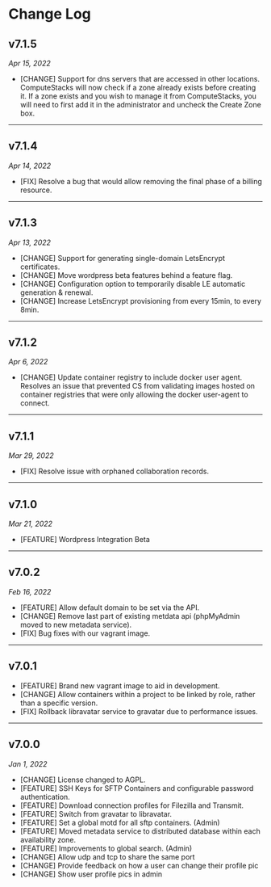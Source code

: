 # Change Log

## v7.1.5

_Apr 15, 2022_

* [CHANGE] Support for dns servers that are accessed in other locations. ComputeStacks will now check if a zone already exists before creating it. If a zone exists and you wish to manage it from ComputeStacks, you will need to first add it in the administrator and uncheck the Create Zone box.

***

## v7.1.4

_Apr 14, 2022_

* [FIX] Resolve a bug that would allow removing the final phase of a billing resource.

***

## v7.1.3

_Apr 13, 2022_

* [CHANGE] Support for generating single-domain LetsEncrypt certificates.
* [CHANGE] Move wordpress beta features behind a feature flag.
* [CHANGE] Configuration option to temporarily disable LE automatic generation & renewal.
* [CHANGE] Increase LetsEncrypt provisioning from every 15min, to every 8min.

***

## v7.1.2

_Apr 6, 2022_

* [CHANGE] Update container registry to include docker user agent. Resolves an issue that prevented CS from validating images hosted on container registries that were only allowing the docker user-agent to connect.

***

## v7.1.1

_Mar 29, 2022_

* [FIX] Resolve issue with orphaned collaboration records.

***

## v7.1.0

_Mar 21, 2022_

* [FEATURE] Wordpress Integration Beta

***

## v7.0.2

_Feb 16, 2022_

* [FEATURE] Allow default domain to be set via the API.
* [CHANGE] Remove last part of existing metdata api (phpMyAdmin moved to new metadata service).
* [FIX] Bug fixes with our vagrant image.

***

## v7.0.1

* [FEATURE] Brand new vagrant image to aid in development.
* [CHANGE] Allow containers within a project to be linked by role, rather than a specific version.
* [FIX] Rollback libravatar service to gravatar due to performance issues.

***

## v7.0.0

_Jan 1, 2022_

* [CHANGE] License changed to AGPL.
* [FEATURE] SSH Keys for SFTP Containers and configurable password authentication.
* [FEATURE] Download connection profiles for Filezilla and Transmit.
* [FEATURE] Switch from gravatar to libravatar.
* [FEATURE] Set a global motd for all sftp containers. (Admin)
* [FEATURE] Moved metadata service to distributed database within each availability zone.
* [FEATURE] Improvements to global search. (Admin)
* [CHANGE] Allow udp and tcp to share the same port
* [CHANGE] Provide feedback on how a user can change their profile pic
* [CHANGE] Show user profile pics in admin
